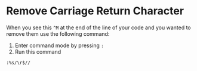 # Remove Carriage Return Character

When you see this `^M` at the end of the line of your code and you wanted to remove them use the following command:

1. Enter command mode by pressing `:`
2. Run this command

```vim
:%s/\r$//
```
